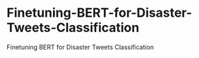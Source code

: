 # Finetuning-BERT-for-Disaster-Tweets-Classification
Finetuning BERT for Disaster Tweets Classification
